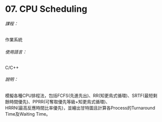 # 07. CPU Scheduling
###### 課程：
作業系統
###### 使用語言：
C/C++
###### 說明：
模擬各種CPU排程法，包括FCFS(先進先出)、RR(知更鳥式循環)、SRTF(最短剩餘時間優先)、PPRR(可奪取優先等級+知更鳥式循環)、  
HRRN(最高反應時間比率優先)，並繪出甘特圖且計算各Process的Turnaround Time及Waiting Time。
